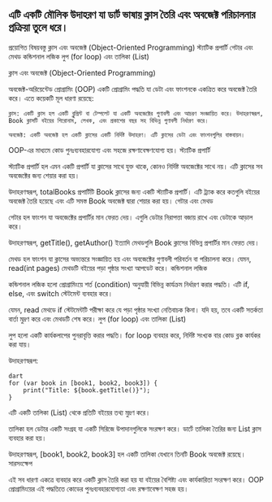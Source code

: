 <h2>এটি একটি মৌলিক উদাহরণ যা ডার্ট ভাষায় ক্লাস তৈরি এবং অবজেক্ট পরিচালনার প্রক্রিয়া তুলে ধরে।</h2>

প্রয়োগিত বিষয়বস্তু
    ক্লাস এবং অবজেক্ট (Object-Oriented Programming)
    স্ট্যাটিক প্রপার্টি
    গেটার এবং মেথড
    কন্ডিশনাল লজিক
    লুপ (for loop) এবং তালিকা (List)

ক্লাস এবং অবজেক্ট (Object-Oriented Programming)

অবজেক্ট-অরিয়েন্টেড প্রোগ্রামিং (OOP) একটি প্রোগ্রামিং পদ্ধতি যা ডেটা এবং ফাংশনকে একত্রিত করে অবজেক্ট তৈরি করে। এতে কয়েকটি মূল ধারণা রয়েছে:

    ক্লাস: একটি ক্লাস হল একটি ব্লুপ্রিন্ট বা টেম্পলেট যা একটি অবজেক্টের গুণাবলী এবং আচরণ সংজ্ঞায়িত করে। উদাহরণস্বরূপ, Book ক্লাসটি বইয়ের শিরোনাম, লেখক, এবং প্রকাশের বছর সহ বিভিন্ন গুণাবলী নির্ধারণ করে।

    অবজেক্ট: একটি অবজেক্ট হল একটি ক্লাসের একটি নির্দিষ্ট উদাহরণ। এটি ক্লাসের ডেটা এবং ফাংশনগুলির বাস্তবায়ন।

OOP-এর মাধ্যমে কোড পুনঃব্যবহারযোগ্য এবং সহজে রক্ষণাবেক্ষণযোগ্য হয়।
স্ট্যাটিক প্রপার্টি

স্ট্যাটিক প্রপার্টি হল এমন একটি প্রপার্টি যা ক্লাসের সাথে যুক্ত থাকে, কোনও নির্দিষ্ট অবজেক্টের সাথে নয়। এটি ক্লাসের সব অবজেক্টের জন্য শেয়ার করা হয়।

উদাহরণস্বরূপ, totalBooks প্রপার্টিটি Book ক্লাসের জন্য একটি স্ট্যাটিক প্রপার্টি। এটি ট্র্যাক করে কতগুলি বইয়ের অবজেক্ট তৈরি হয়েছে এবং এটি সমস্ত Book অবজেক্ট দ্বারা শেয়ার করা হয়।
গেটার এবং মেথড

গেটার হল ফাংশন যা অবজেক্টের প্রপার্টির মান ফেরত দেয়। এগুলি ডেটার নিরাপত্তা বজায় রাখে এবং ডেটাকে আড়াল করে।

উদাহরণস্বরূপ, getTitle(), getAuthor() ইত্যাদি মেথডগুলি Book ক্লাসের বিভিন্ন প্রপার্টির মান ফেরত দেয়।

মেথড হল ফাংশন যা ক্লাসের অভ্যন্তরে সংজ্ঞায়িত হয় এবং অবজেক্টের গুণাবলী পরিবর্তন বা পরিচালনা করে। যেমন, read(int pages) মেথডটি বইয়ের পড়া পৃষ্ঠার সংখ্যা আপডেট করে।
কন্ডিশনাল লজিক

কন্ডিশনাল লজিক হলো প্রোগ্রামিংয়ে শর্ত (condition) অনুযায়ী বিভিন্ন কার্যক্রম নির্ধারণ করার পদ্ধতি। এটি if, else, এবং switch স্টেটমেন্ট ব্যবহার করে।

যেমন, read মেথডে if স্টেটমেন্টটি পরীক্ষা করে যে পড়া পৃষ্ঠার সংখ্যা নেতিবাচক কিনা। যদি হয়, তবে একটি সতর্কতা বার্তা মুদ্রণ করে এবং মেথডটি শেষ করে।
লুপ (for loop) এবং তালিকা (List)

লুপ হলো একটি কার্যকলাপের পুনরাবৃত্তি করার পদ্ধতি। for loop ব্যবহার করে, নির্দিষ্ট সংখ্যক বার কোড ব্লক কার্যকর করা যায়।

উদাহরণস্বরূপ:
```
dart
for (var book in [book1, book2, book3]) {
    print("Title: ${book.getTitle()}");
}
```
এটি একটি তালিকা (List) থেকে প্রতিটি বইয়ের তথ্য মুদ্রণ করে।

তালিকা হল ডেটার একটি সংগ্রহ যা একটি সিরিজে উপাদানগুলিকে সংরক্ষণ করে। ডার্টে তালিকা তৈরির জন্য List ক্লাস ব্যবহার করা হয়।

উদাহরণস্বরূপ, [book1, book2, book3] হল একটি তালিকা যেখানে তিনটি Book অবজেক্ট রয়েছে।
সারসংক্ষেপ

এই সব ধারণা একত্রে ব্যবহার করে একটি ক্লাস তৈরি করা হয় যা বইয়ের বৈশিষ্ট্য এবং কার্যকারিতা সংরক্ষণ করে। OOP প্রোগ্রামিংয়ের এই পদ্ধতিতে কোডের পুনঃব্যবহারযোগ্যতা এবং রক্ষণাবেক্ষণ সহজ হয়।

